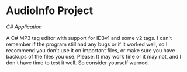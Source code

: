 AudioInfo Project
============

*C# Application*

A C# MP3 tag editor with support for ID3v1 and some v2 tags. I can't remember if the program still had any bugs or if it worked well, so I recommend you don't use it on important files, or make sure you have backups of the files you use. Please. It may work fine or it may not, and I don't have time to test it well. So consider yourself warned.
